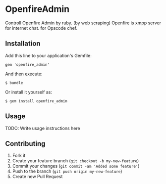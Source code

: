 # OpenfireAdmin

Controll Openfire Admin by ruby. (by web scraping)
Openfire is xmpp server for internet chat.
for Opscode chef.

## Installation

Add this line to your application's Gemfile:

    gem 'openfire_admin'

And then execute:

    $ bundle

Or install it yourself as:

    $ gem install openfire_admin

## Usage

TODO: Write usage instructions here

## Contributing

1. Fork it
2. Create your feature branch (`git checkout -b my-new-feature`)
3. Commit your changes (`git commit -am 'Added some feature'`)
4. Push to the branch (`git push origin my-new-feature`)
5. Create new Pull Request
